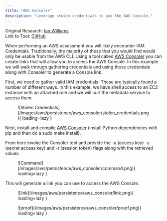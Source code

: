 ```yaml
---
title: "AWS Consoler"
description: "Leverage stolen credentials to use the AWS Console."
---
```


Original Research: [Ian Williams](https://blog.netspi.com/gaining-aws-console-access-via-api-keys/)  
Link to Tool: [GitHub](https://github.com/NetSPI/aws_consoler)

When performing an AWS assessment you will likely encounter IAM Credentials. Traditionally, the majority of these that you would find would only be usable from the AWS CLI. Using a tool called [AWS Consoler](https://github.com/NetSPI/aws_consoler) you can create links that will allow you to access the AWS Console. In this example we will walk through gathering credentials and using those credentials along with Consoler to generate a Console link.

First, we need to gather valid IAM credentials. These are typically found a number of different ways. In this example, we have shell access to an EC2 instance with an attached role and we will curl the metadata service to access them.

<figure markdown>
  ![Stolen Credentials](/images/aws/persistence/aws_consoler/stolen_credentials.png){ loading=lazy }
</figure>

Next, install and compile [AWS Consoler](https://github.com/NetSPI/aws_consoler) (install Python dependencies with pip and then do a sudo make install).

From here invoke the Consoler tool and provide the -a (access key) -s (secret access key) and -t (session token) flags along with the retrieved values.

<figure markdown>
  ![Command](/images/aws/persistence/aws_consoler/command.png){ loading=lazy }
</figure>

This will generate a link you can use to access the AWS Console.

<figure markdown>
  ![link](/images/aws/persistence/aws_consoler/link.png){ loading=lazy }
</figure>

<figure markdown>
  ![proof](/images/aws/persistence/aws_consoler/proof.png){ loading=lazy }
</figure>
